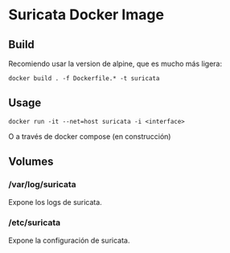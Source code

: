 # Suricata Docker Image

## Build

Recomiendo usar la version de alpine, que es mucho más ligera:
	
	docker build . -f Dockerfile.* -t suricata
## Usage

    docker run -it --net=host suricata -i <interface>

O a través de docker compose (en construcción)

## Volumes

### /var/log/suricata

Expone los logs de suricata.

### /etc/suricata

Expone la configuración de suricata.
